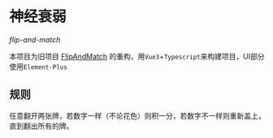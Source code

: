 # 神经衰弱

*flip-and-match*

本项目为旧项目 [FlipAndMatch](https://github.com/Tomotopieces/FlipAndMatch) 的重构，用`Vue3`+`Typescript`来构建项目，UI部分使用`Element-Plus`

## 规则

任意翻开两张牌，若数字一样（不论花色）则积一分，若数字不一样则重新盖上，直到翻出所有的牌。
